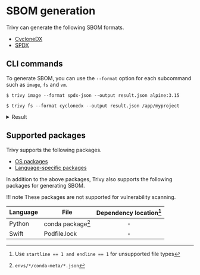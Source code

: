 # SBOM generation

Trivy can generate the following SBOM formats.

- [CycloneDX][cyclonedx]
- [SPDX][spdx]

## CLI commands
To generate SBOM, you can use the `--format` option for each subcommand such as `image`, `fs` and `vm`.

```
$ trivy image --format spdx-json --output result.json alpine:3.15
```


```
$ trivy fs --format cyclonedx --output result.json /app/myproject
```

<details>
<summary>Result</summary>

```
{
  "bomFormat": "CycloneDX",
  "specVersion": "1.3",
  "serialNumber": "urn:uuid:2be5773d-7cd3-4b4b-90a5-e165474ddace",
  "version": 1,
  "metadata": {
    "timestamp": "2022-02-22T15:11:40.270597Z",
    "tools": [
      {
        "vendor": "aquasecurity",
        "name": "trivy",
        "version": "dev"
      }
    ],
    "component": {
      "bom-ref": "pkg:oci/alpine@sha256:21a3deaa0d32a8057914f36584b5288d2e5ecc984380bc0118285c70fa8c9300?repository_url=index.docker.io%2Flibrary%2Falpine&arch=amd64",
      "type": "container",
      "name": "alpine:3.15",
      "version": "",
      "purl": "pkg:oci/alpine@sha256:21a3deaa0d32a8057914f36584b5288d2e5ecc984380bc0118285c70fa8c9300?repository_url=index.docker.io%2Flibrary%2Falpine&arch=amd64",
      "properties": [
        {
          "name": "aquasecurity:trivy:SchemaVersion",
          "value": "2"
        },
        {
          "name": "aquasecurity:trivy:ImageID",
          "value": "sha256:c059bfaa849c4d8e4aecaeb3a10c2d9b3d85f5165c66ad3a4d937758128c4d18"
        },
        {
          "name": "aquasecurity:trivy:RepoDigest",
          "value": "alpine@sha256:21a3deaa0d32a8057914f36584b5288d2e5ecc984380bc0118285c70fa8c9300"
        },
        {
          "name": "aquasecurity:trivy:DiffID",
          "value": "sha256:8d3ac3489996423f53d6087c81180006263b79f206d3fdec9e66f0e27ceb8759"
        },
        {
          "name": "aquasecurity:trivy:RepoTag",
          "value": "alpine:3.15"
        }
      ]
    }
  },
  "components": [
    {
      "bom-ref": "pkg:apk/alpine/alpine-baselayout@3.2.0-r18?distro=3.15.0",
      "type": "library",
      "name": "alpine-baselayout",
      "version": "3.2.0-r18",
      "licenses": [
        {
          "expression": "GPL-2.0-only"
        }
      ],
      "purl": "pkg:apk/alpine/alpine-baselayout@3.2.0-r18?distro=3.15.0",
      "properties": [
        {
          "name": "aquasecurity:trivy:SrcName",
          "value": "alpine-baselayout"
        },
        {
          "name": "aquasecurity:trivy:SrcVersion",
          "value": "3.2.0-r18"
        },
        {
          "name": "aquasecurity:trivy:LayerDigest",
          "value": "sha256:59bf1c3509f33515622619af21ed55bbe26d24913cedbca106468a5fb37a50c3"
        },
        {
          "name": "aquasecurity:trivy:LayerDiffID",
          "value": "sha256:8d3ac3489996423f53d6087c81180006263b79f206d3fdec9e66f0e27ceb8759"
        }
      ]
    },
    ...(snip)...
    {
      "bom-ref": "pkg:apk/alpine/zlib@1.2.11-r3?distro=3.15.0",
      "type": "library",
      "name": "zlib",
      "version": "1.2.11-r3",
      "licenses": [
        {
          "expression": "Zlib"
        }
      ],
      "purl": "pkg:apk/alpine/zlib@1.2.11-r3?distro=3.15.0",
      "properties": [
        {
          "name": "aquasecurity:trivy:SrcName",
          "value": "zlib"
        },
        {
          "name": "aquasecurity:trivy:SrcVersion",
          "value": "1.2.11-r3"
        },
        {
          "name": "aquasecurity:trivy:LayerDigest",
          "value": "sha256:59bf1c3509f33515622619af21ed55bbe26d24913cedbca106468a5fb37a50c3"
        },
        {
          "name": "aquasecurity:trivy:LayerDiffID",
          "value": "sha256:8d3ac3489996423f53d6087c81180006263b79f206d3fdec9e66f0e27ceb8759"
        }
      ]
    },
    {
      "bom-ref": "3da6a469-964d-4b4e-b67d-e94ec7c88d37",
      "type": "operating-system",
      "name": "alpine",
      "version": "3.15.0",
      "properties": [
        {
          "name": "aquasecurity:trivy:Type",
          "value": "alpine"
        },
        {
          "name": "aquasecurity:trivy:Class",
          "value": "os-pkgs"
        }
      ]
    }
  ],
  "dependencies": [
    {
      "ref": "3da6a469-964d-4b4e-b67d-e94ec7c88d37",
      "dependsOn": [
        "pkg:apk/alpine/alpine-baselayout@3.2.0-r18?distro=3.15.0",
        "pkg:apk/alpine/alpine-keys@2.4-r1?distro=3.15.0",
        "pkg:apk/alpine/apk-tools@2.12.7-r3?distro=3.15.0",
        "pkg:apk/alpine/busybox@1.34.1-r3?distro=3.15.0",
        "pkg:apk/alpine/ca-certificates-bundle@20191127-r7?distro=3.15.0",
        "pkg:apk/alpine/libc-utils@0.7.2-r3?distro=3.15.0",
        "pkg:apk/alpine/libcrypto1.1@1.1.1l-r7?distro=3.15.0",
        "pkg:apk/alpine/libretls@3.3.4-r2?distro=3.15.0",
        "pkg:apk/alpine/libssl1.1@1.1.1l-r7?distro=3.15.0",
        "pkg:apk/alpine/musl@1.2.2-r7?distro=3.15.0",
        "pkg:apk/alpine/musl-utils@1.2.2-r7?distro=3.15.0",
        "pkg:apk/alpine/scanelf@1.3.3-r0?distro=3.15.0",
        "pkg:apk/alpine/ssl_client@1.34.1-r3?distro=3.15.0",
        "pkg:apk/alpine/zlib@1.2.11-r3?distro=3.15.0"
      ]
    },
    {
      "ref": "pkg:oci/alpine@sha256:21a3deaa0d32a8057914f36584b5288d2e5ecc984380bc0118285c70fa8c9300?repository_url=index.docker.io%2Flibrary%2Falpine&arch=amd64",
      "dependsOn": [
        "3da6a469-964d-4b4e-b67d-e94ec7c88d37"
      ]
    }
  ]
}

```

</details>

## Supported packages
Trivy supports the following packages.

- [OS packages][os_packages]
- [Language-specific packages][language_packages]

In addition to the above packages, Trivy also supports the following packages for generating SBOM.

!!! note
    These packages are not supported for vulnerability scanning.

| Language | File              | Dependency location[^1] |
|----------|-------------------|:-----------------------:|
| Python   | conda package[^2] |            -            |
| Swift    | Podfile.lock      |            -            |

[^1]: Use `startline == 1 and endline == 1` for unsupported file types
[^2]: `envs/*/conda-meta/*.json`

[cyclonedx]: cyclonedx.md
[spdx]: spdx.md

[os_packages]: ../vulnerability/detection/os.md
[language_packages]: ../vulnerability/detection/language.md

